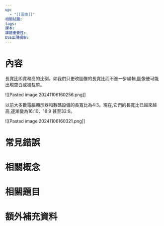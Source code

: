 ```yaml
---
up:
  - "[[圖像]]"
相關試題: 
tags: 
課本: 
課題重要性: 
DSE出現頻率:
---
```

# 內容
長寬比即寬和高的比例。如我們只更改圖像的長寬比而不進一步編輯,圖像便可能出現空白或被裁剪。

![[Pasted image 20241106160256.png]]

以前大多數電腦顯示器和數碼設備的長寬比為4:3。現在,它們的長寬比已越來越高,逐漸變為16:10、16:9 甚至32:9。

![[Pasted image 20241106160321.png]]


# 常見錯誤
# 相關概念

# 相關題目
# 額外補充資料
